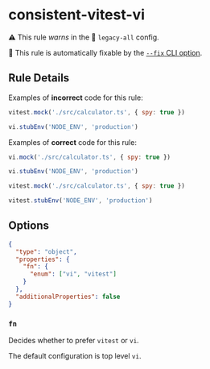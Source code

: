 # consistent-vitest-vi

⚠️ This rule _warns_ in the 🔵 `legacy-all` config.

🔧 This rule is automatically fixable by the [`--fix` CLI option](https://eslint.org/docs/latest/user-guide/command-line-interface#--fix).

<!-- end auto-generated rule header -->

## Rule Details

Examples of **incorrect** code for this rule:

```js
vitest.mock('./src/calculator.ts', { spy: true })

vi.stubEnv('NODE_ENV', 'production')
```

Examples of **correct** code for this rule:

```js
vi.mock('./src/calculator.ts', { spy: true })

vi.stubEnv('NODE_ENV', 'production')
```

```js
vitest.mock('./src/calculator.ts', { spy: true })

vitest.stubEnv('NODE_ENV', 'production')
```

## Options

```json
{
  "type": "object",
  "properties": {
    "fn": {
      "enum": ["vi", "vitest"]
    }
  },
  "additionalProperties": false
}
```

### `fn`

Decides whether to prefer `vitest` or `vi`.

The default configuration is top level `vi`.
